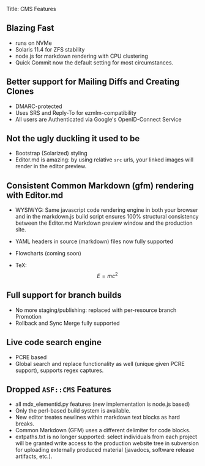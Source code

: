 Title: CMS Features

## Blazing Fast

- runs on NVMe
- Solaris 11.4 for ZFS stability
- node.js for markdown rendering with CPU clustering
- Quick Commit now the default setting for most circumstances.

## Better support for Mailing Diffs and Creating Clones

- DMARC-protected
- Uses SRS and Reply-To for ezmlm-compatibility
- All users are Authenticated via Google's OpenID-Connect Service

## Not the ugly duckling it used to be

- Bootstrap (Solarized) styling
- Editor.md is amazing: by using relative `src` urls, your linked images will render in the editor preview.

## Consistent Common Markdown (gfm) rendering with Editor.md

- WYSIWYG: Same javascript code rendering engine in both your browser and in the markdown.js build script ensures 100% structural consistency between the Editor.md Markdown preview window and the production site.

- YAML headers in source (markdown) files now fully supported

- Flowcharts (coming soon)

- TeX: $$ E = mc^2 $$

## Full support for branch builds

- No more staging/publishing: replaced with per-resource branch Promotion
- Rollback and Sync Merge fully supported

## Live code search engine

- PCRE based
- Global search and replace functionality as well (unique given PCRE support), supports regex captures.

## Dropped `ASF::CMS` Features

- all mdx_elementid.py features (new implementation is node.js based)
- Only the perl-based build system is available.
- New editor treates newlines within markdown text blocks as hard breaks.
- Common Markdown (GFM) uses a different delimiter for code blocks.
- extpaths.txt is no longer supported: select individuals from each project will be granted write access to the production website tree in subversion for uploading externally produced material (javadocs, software release artifacts, etc.).

